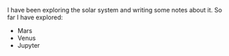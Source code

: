 I have been exploring the solar system and writing some notes about it. So far I have explored:
* Mars
* Venus
* Jupyter
